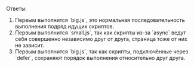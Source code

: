 Ответы:
<ol>
<li>Первым выполнится `big.js`, это нормальная последовательность выполнения подряд идущих скриптов.</li>
<li>Первым выполнится `small.js`, так как скрипты из-за `async` ведут себя совершенно независимо друг от друга, страница тоже от них не зависит.</li>
<li>Первым выполнится `big.js`, так как скрипты, подключённые через `defer`, сохраняют порядок выполнения относительно друг друга.</li>
</ol>